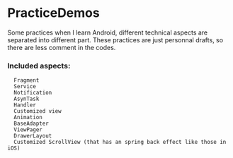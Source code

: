 # PracticeDemos
Some practices when I learn Android, different technical aspects are separated into different part. These practices are just personnal drafts, so there are less comment in the codes.

### Included aspects: ###
```
  Fragment
  Service
  Notification
  AsynTask
  Handler 
  Customized view
  Animation
  BaseAdapter
  ViewPager
  DrawerLayout
  Customized ScrollView (that has an spring back effect like those in iOS)
```
